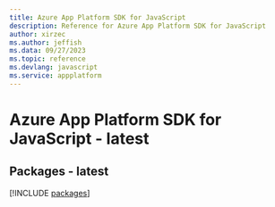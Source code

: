 ```yaml
---
title: Azure App Platform SDK for JavaScript
description: Reference for Azure App Platform SDK for JavaScript
author: xirzec
ms.author: jeffish
ms.data: 09/27/2023
ms.topic: reference
ms.devlang: javascript
ms.service: appplatform
---
```

# Azure App Platform SDK for JavaScript - latest
## Packages - latest
[!INCLUDE [packages](app-platform-index.md)]